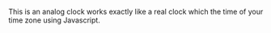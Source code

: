 This is an analog clock works exactly like a real clock which the time of your time zone using Javascript.